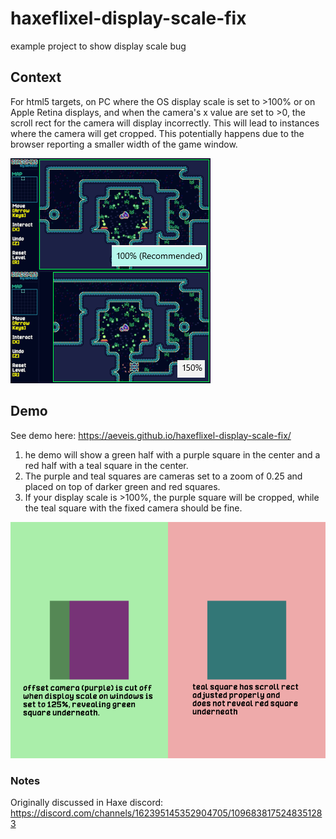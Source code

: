# haxeflixel-display-scale-fix
example project to show display scale bug

## Context
For html5 targets, on PC where the OS display scale is set to >100% or on Apple Retina displays, and when the camera's x value are set to >0, the scroll rect for the camera will display incorrectly. This will lead to instances where the camera will get cropped. This potentially happens due to the browser reporting a smaller width of the game window.

![game camera is cropped due to display scale](https://github.com/aeveis/haxeflixel-display-scale-fix/blob/main/docs/diacombs_example.png)

## Demo
See demo here: https://aeveis.github.io/haxeflixel-display-scale-fix/

1. he demo will show a green half with a purple square in the center and a red half with a teal square in the center.
2. The purple and teal squares are cameras set to a zoom of 0.25 and placed on top of darker green and red squares.
3. If your display scale is >100%, the purple square will be cropped, while the teal square with the fixed camera should be fine.

![demo showing cut off camera](https://github.com/aeveis/haxeflixel-display-scale-fix/blob/main/docs/demo_example.png)

### Notes
Originally discussed in Haxe discord: https://discord.com/channels/162395145352904705/1096838175248351283
